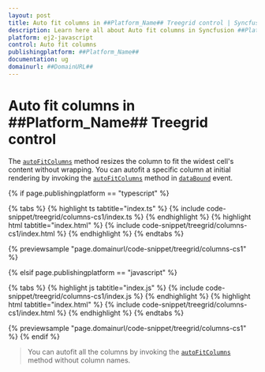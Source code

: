 ```yaml
---
layout: post
title: Auto fit columns in ##Platform_Name## Treegrid control | Syncfusion
description: Learn here all about Auto fit columns in Syncfusion ##Platform_Name## Treegrid control of Syncfusion Essential JS 2 and more.
platform: ej2-javascript
control: Auto fit columns 
publishingplatform: ##Platform_Name##
documentation: ug
domainurl: ##DomainURL##
---
```


# Auto fit columns in ##Platform_Name## Treegrid control

The [`autoFitColumns`](../../api/treegrid/#autofitcolumns) method resizes the column to fit the widest cell's content without wrapping. You can autofit a specific column at initial rendering by invoking the [`autoFitColumns`](../../api/treegrid/#autofitcolumns) method in [`dataBound`](../../api/treegrid/#databound) event.

{% if page.publishingplatform == "typescript" %}

 {% tabs %}
{% highlight ts tabtitle="index.ts" %}
{% include code-snippet/treegrid/columns-cs1/index.ts %}
{% endhighlight %}
{% highlight html tabtitle="index.html" %}
{% include code-snippet/treegrid/columns-cs1/index.html %}
{% endhighlight %}
{% endtabs %}
        
{% previewsample "page.domainurl/code-snippet/treegrid/columns-cs1" %}

{% elsif page.publishingplatform == "javascript" %}

{% tabs %}
{% highlight js tabtitle="index.js" %}
{% include code-snippet/treegrid/columns-cs1/index.js %}
{% endhighlight %}
{% highlight html tabtitle="index.html" %}
{% include code-snippet/treegrid/columns-cs1/index.html %}
{% endhighlight %}
{% endtabs %}

{% previewsample "page.domainurl/code-snippet/treegrid/columns-cs1" %}
{% endif %}

> You can autofit all the columns by invoking the [`autoFitColumns`](../../api/treegrid/column/#autofitcolumns) method without column names.